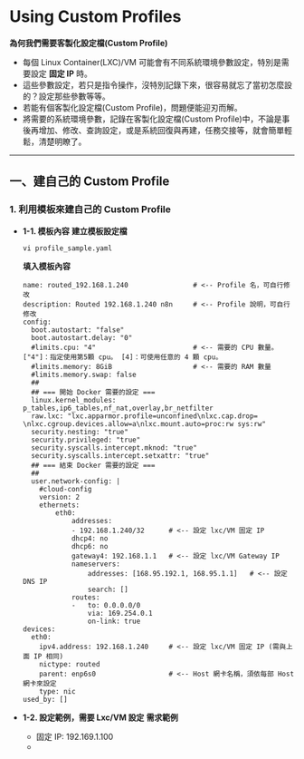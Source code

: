 # Using Custom Profiles

**為何我們需要客製化設定檔(Custom Profile)**

- 每個 Linux Container(LXC)/VM 可能會有不同系統環境參數設定，特別是需要設定 **固定 IP** 時。
- 這些參數設定，若只是指令操作，沒特別記錄下來，很容易就忘了當初怎麼設的？設定那些參數等等。
- 若能有個客製化設定檔(Custom Profile)，問題便能迎刃而解。
- 將需要的系統環境參數，記錄在客製化設定檔(Custom Profile)中，不論是事後再增加、修改、查詢設定，或是系統回復與再建，任務交接等，就會簡單輕鬆，清楚明瞭了。


---
## 一、建自己的 Custom Profile

### 1. 利用模板來建自己的 Custom Profile
- **1-1. 模板內容**
  **建立模板設定檔**
  ```bash=
  vi profile_sample.yaml
  ```

  **填入模板內容**
  ```text=
  name: routed_192.168.1.240                # <-- Profile 名，可自行修改
  description: Routed 192.168.1.240 n8n     # <-- Profile 說明，可自行修改
  config:
    boot.autostart: "false"
    boot.autostart.delay: "0"
    #limits.cpu: "4"                        # <-- 需要的 CPU 數量。["4"]：指定使用第5顆 cpu。 [4]：可使用任意的 4 顆 cpu。
    #limits.memory: 8GiB                    # <-- 需要的 RAM 數量
    #limits.memory.swap: false
    ##
    ## === 開始 Docker 需要的設定 === 
    linux.kernel_modules: p_tables,ip6_tables,nf_nat,overlay,br_netfilter   
    raw.lxc: "lxc.apparmor.profile=unconfined\nlxc.cap.drop= \nlxc.cgroup.devices.allow=a\nlxc.mount.auto=proc:rw sys:rw" 
    security.nesting: "true" 
    security.privileged: "true"
    security.syscalls.intercept.mknod: "true"
    security.syscalls.intercept.setxattr: "true"
    ## === 結束 Docker 需要的設定 ===
    ##
    user.network-config: |
      #cloud-config
      version: 2
      ethernets:
          eth0:
              addresses:
              - 192.168.1.240/32      # <-- 設定 lxc/VM 固定 IP
              dhcp4: no
              dhcp6: no
              gateway4: 192.168.1.1   # <-- 設定 lxc/VM Gateway IP
              nameservers:
                  addresses: [168.95.192.1, 168.95.1.1]   # <-- 設定 DNS IP
                  search: []
              routes:
              -   to: 0.0.0.0/0
                  via: 169.254.0.1
                  on-link: true
  devices:
    eth0:
      ipv4.address: 192.168.1.240     # <-- 設定 lxc/VM 固定 IP (需與上面 IP 相同)
      nictype: routed
      parent: enp6s0                  # <-- Host 網卡名稱，須依每部 Host 網卡來設定
      type: nic
  used_by: []
  ```

- **1-2. 設定範例，需要 Lxc/VM 設定**
  **需求範例**
  - 固定 IP: 192.169.1.100
  - 
  




